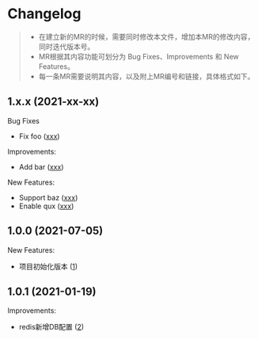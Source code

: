 # Changelog

> * 在建立新的MR的时候，需要同时修改本文件，增加本MR的修改内容，同时迭代版本号。
> * MR根据其内容功能可划分为 Bug Fixes、Improvements 和 New Features。
> * 每一条MR需要说明其内容，以及附上MR编号和链接，具体格式如下。
## 1.x.x (2021-xx-xx) 


Bug Fixes
* Fix foo ([xxx](https://github.com/PandaTtttt/go-assembly/-/pull/xxx))  

Improvements:
* Add bar ([xxx](https://github.com/PandaTtttt/go-assembly/-/pull/xxx))

New Features:
* Support baz ([xxx](https://github.com/PandaTtttt/go-assembly/-/pull/xxx))
* Enable qux ([xxx](https://github.com/PandaTtttt/go-assembly/-/pull/xxx))

## 1.0.0 (2021-07-05)
New Features:
* 项目初始化版本 ([1](https://github.com/PandaTtttt/go-assembly/pull/1))
## 1.0.1 (2021-01-19)
Improvements:
* redis新增DB配置 ([2](https://github.com/PandaTtttt/go-assembly/pull/2))